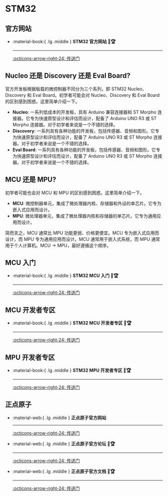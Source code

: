 # STM32

## 官方网站

<div class="grid cards" markdown>

-   :material-book:{ .lg .middle } __STM32 官方网站 🎯🏆__

    ---

    [:octicons-arrow-right-24: <a href="https://www.st.com/content/st_com/zh.html" target="_blank"> 传送门 </a>](#)

</div>

## Nucleo 还是 Discovery 还是 Eval Board?

官方开发板根据板载的微控制器不同分为三个系列，即 STM32 Nucleo、Discovery 和 Eval Board。初学者可能会对 Nucleo、Discovery 和 Eval Board 的区别感到困惑。这里简单介绍一下。

-  **Nucleo**: 一系列低成本的开发板，具有 Arduino 兼容连接器和 ST Morpho 连接器。它专为快速原型设计和评估而设计，配备了 Arduino UNO R3 或 ST Morpho 连接器。对于初学者来说是一个不错的选择。
-  **Discovery**: 一系列具有各种功能的开发板，包括传感器、音频和图形。它专为快速原型设计和评估而设计，配备了 Arduino UNO R3 或 ST Morpho 连接器。对于初学者来说是一个不错的选择。
-  **Eval Board**: 一系列具有各种功能的开发板，包括传感器、音频和图形。它专为快速原型设计和评估而设计，配备了 Arduino UNO R3 或 ST Morpho 连接器。对于初学者来说是一个不错的选择。

## MCU 还是 MPU?

初学者可能也会对 MCU 和 MPU 的区别感到困惑。这里简单介绍一下。

-  **MCU**: 微控制器单元，集成了微处理器内核、存储器和外设的单芯片。它专为嵌入式应用而设计。
-  **MPU**: 微处理器单元，集成了微处理器内核和存储器的单芯片。它专为通用应用而设计。

简而言之，MCU 通常比 MPU 功能更弱、价格更便宜。MCU 专为嵌入式应用而设计，而 MPU 专为通用应用而设计。MCU 通常用于嵌入式系统，而 MPU 通常用于个人计算机。MCU -> MPU，最好遵循这个顺序。

## MCU 入门

<div class="grid cards" markdown>

-   :material-book:{ .lg .middle } __STM32 MCU 入门 🎯🏆__

    ---

    [:octicons-arrow-right-24: <a href="https://www.st.com/content/st_com/zh/stm32-mcu-developer-zone/start-a-project-with-an-mcu.html" target="_blank"> 传送门 </a>](#)

</div>

## MCU 开发者专区

<div class="grid cards" markdown>

-   :material-book:{ .lg .middle } __STM32 MCU 开发者专区 🎯🏆__

    ---

    [:octicons-arrow-right-24: <a href="https://www.st.com/content/st_com/zh/stm32-mcu-developer-zone.html" target="_blank"> 传送门 </a>](#)

</div>

## MPU 开发者专区

<div class="grid cards" markdown>

-   :material-book:{ .lg .middle } __STM32 MPU 开发者专区 🎯🏆__

    ---

    [:octicons-arrow-right-24: <a href="https://www.st.com/content/st_com/zh/stm32-mpu-developer-zone.html" target="_blank"> 传送门 </a>](#)

</div>

## 正点原子

<div class="grid cards" markdown>

-  :material-web:{ .lg .middle } __正点原子官方网站__

    ---

    [:octicons-arrow-right-24: <a href="http://www.openedv.com/" target="_blank"> 传送门 </a>](#)

-  :material-web:{ .lg .middle } __正点原子官方论坛 🎯🏆__

    ---

    [:octicons-arrow-right-24: <a href="http://www.openedv.com/forum.php" target="_blank"> 传送门 </a>](#)

-  :material-web:{ .lg .middle } __正点原子官方文档 🎯🏆__
    
    ---

    [:octicons-arrow-right-24: <a href="http://www.openedv.com/docs/" target="_blank"> 传送门</a>](#)

</div>